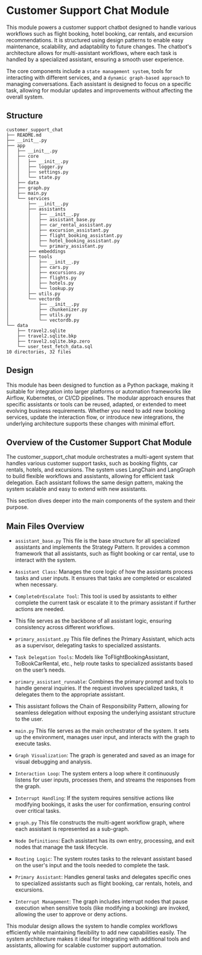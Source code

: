 # Customer Support Chat Module
This module powers a customer support chatbot designed to handle various workflows such as flight booking, hotel booking, car rentals, and excursion recommendations. It is structured using design patterns to enable easy maintenance, scalability, and adaptability to future changes. The chatbot's architecture allows for multi-assistant workflows, where each task is handled by a specialized assistant, ensuring a smooth user experience.

The core components include a ```state management system```, tools for interacting with different services, and a ```dynamic graph-based approach``` to managing conversations. Each assistant is designed to focus on a specific task, allowing for modular updates and improvements without affecting the overall system.


## Structure
```
customer_support_chat
├── README.md
├── __init__.py
├── app
│   ├── __init__.py
│   ├── core
│   │   ├── __init__.py
│   │   ├── logger.py
│   │   ├── settings.py
│   │   └── state.py
│   ├── data
│   ├── graph.py
│   ├── main.py
│   └── services
│       ├── __init__.py
│       ├── assistants
│       │   ├── __init__.py
│       │   ├── assistant_base.py
│       │   ├── car_rental_assistant.py
│       │   ├── excursion_assistant.py
│       │   ├── flight_booking_assistant.py
│       │   ├── hotel_booking_assistant.py
│       │   └── primary_assistant.py
│       ├── embeddings
│       ├── tools
│       │   ├── __init__.py
│       │   ├── cars.py
│       │   ├── excursions.py
│       │   ├── flights.py
│       │   ├── hotels.py
│       │   └── lookup.py
│       ├── utils.py
│       └── vectordb
│           ├── __init__.py
│           ├── chunkenizer.py
│           ├── utils.py
│           └── vectordb.py
└── data
    ├── travel2.sqlite
    ├── travel2.sqlite.bkp
    ├── travel2.sqlite.bkp.zero
    └── user_test_fetch_data.sql
10 directories, 32 files
```

## Design
This module has been designed to function as a Python package, making it suitable for integration into larger platforms or automation frameworks like Airflow, Kubernetes, or CI/CD pipelines. The modular approach ensures that specific assistants or tools can be reused, adapted, or extended to meet evolving business requirements. Whether you need to add new booking services, update the interaction flow, or introduce new integrations, the underlying architecture supports these changes with minimal effort.


## Overview of the Customer Support Chat Module
The customer_support_chat module orchestrates a multi-agent system that handles various customer support tasks, such as booking flights, car rentals, hotels, and excursions. The system uses LangChain and LangGraph to build flexible workflows and assistants, allowing for efficient task delegation. Each assistant follows the same design pattern, making the system scalable and easy to extend with new assistants.

This section dives deeper into the main components of the system and their purpose.

## Main Files Overview
- ```assistant_base.py```
This file is the base structure for all specialized assistants and implements the Strategy Pattern. It provides a common framework that all assistants, such as flight booking or car rental, use to interact with the system.

-   ```Assistant Class```: Manages the core logic of how the assistants process tasks and user inputs. It ensures that tasks are completed or escalated when necessary.
-   ```CompleteOrEscalate Tool```: This tool is used by assistants to either complete the current task or escalate it to the primary assistant if further actions are needed.
- This file serves as the backbone of all assistant logic, ensuring consistency across different workflows.

- ```primary_assistant.py```
This file defines the Primary Assistant, which acts as a supervisor, delegating tasks to specialized assistants.

- ```Task Delegation Tools```: Models like ToFlightBookingAssistant, ToBookCarRental, etc., help route tasks to specialized assistants based on the user’s needs.
- ```primary_assistant_runnable```: Combines the primary prompt and tools to handle general inquiries. If the request involves specialized tasks, it delegates them to the appropriate assistant.
- This assistant follows the Chain of Responsibility Pattern, allowing for seamless delegation without exposing the underlying assistant structure to the user.

- ```main.py```
This file serves as the main orchestrator of the system. It sets up the environment, manages user input, and interacts with the graph to execute tasks.

- ```Graph Visualization```: The graph is generated and saved as an image for visual debugging and analysis.
- ```Interaction Loop```: The system enters a loop where it continuously listens for user inputs, processes them, and streams the responses from the graph.
- ```Interrupt Handling```: If the system requires sensitive actions like modifying bookings, it asks the user for confirmation, ensuring control over critical tasks.

- ```graph.py```
This file constructs the multi-agent workflow graph, where each assistant is represented as a sub-graph.

- ```Node Definitions```: Each assistant has its own entry, processing, and exit nodes that manage the task lifecycle.
- ```Routing Logic```: The system routes tasks to the relevant assistant based on the user's input and the tools needed to complete the task.
- ```Primary Assistant```: Handles general tasks and delegates specific ones to specialized assistants such as flight booking, car rentals, hotels, and excursions.
- ```Interrupt Management```: The graph includes interrupt nodes that pause execution when sensitive tools (like modifying a booking) are invoked, allowing the user to approve or deny actions.

This modular design allows the system to handle complex workflows efficiently while maintaining flexibility to add new capabilities easily. The system architecture makes it ideal for integrating with additional tools and assistants, allowing for scalable customer support automation.
